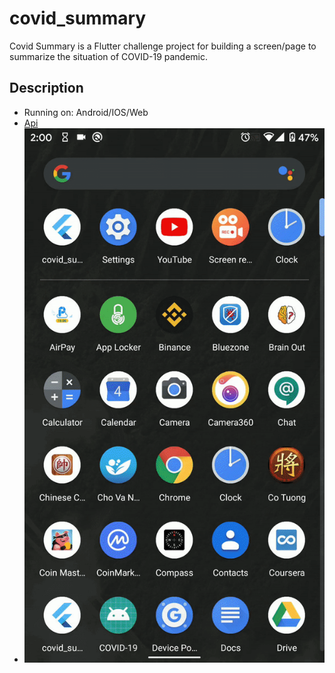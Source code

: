 # covid_summary

Covid Summary is a Flutter challenge project for building a screen/page to summarize the situation of COVID-19 pandemic.

## Description
- Running on: Android/IOS/Web
- [Api](https://covid19api.com/)
- ![](summary.gif)

